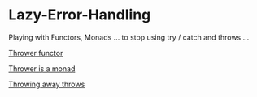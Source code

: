# Lazy-Error-Handling
Playing with Functors, Monads ... to stop using try / catch and throws ...

[Thrower functor](https://apocalisp.wordpress.com/2008/05/16/thrower-functor/)

[Thrower is a monad](https://apocalisp.wordpress.com/2008/05/22/thrower-is-a-monad/)

[Throwing away throws](https://apocalisp.wordpress.com/2008/06/04/throwing-away-throws/)